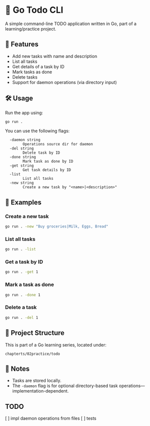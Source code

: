 # 📝 Go Todo CLI

A simple command-line TODO application written in Go, part of a learning/practice project.

## 🚀 Features

- Add new tasks with name and description
- List all tasks
- Get details of a task by ID
- Mark tasks as done
- Delete tasks
- Support for daemon operations (via directory input)

## 🛠 Usage

Run the app using:

```bash
go run .
```

You can use the following flags:

```
  -daemon string
        Operations source dir for daemon
  -del string
        Delete task by ID
  -done string
        Mark task as done by ID
  -get string
        Get task details by ID
  -list
        List all tasks
  -new string
        Create a new task by "<name>|<description>"
```

## 📌 Examples

### Create a new task

```bash
go run . -new "Buy groceries|Milk, Eggs, Bread"
```

### List all tasks

```bash
go run . -list
```

### Get a task by ID

```bash
go run . -get 1
```

### Mark a task as done

```bash
go run . -done 1
```

### Delete a task

```bash
go run . -del 1
```

## 📁 Project Structure

This is part of a Go learning series, located under:

```
chapterts/02practice/todo
```

## 🧠 Notes

- Tasks are stored locally.
- The `-daemon` flag is for optional directory-based task operations—implementation-dependent.


## TODO
[ ] impl daemon operations from files
[ ] tests